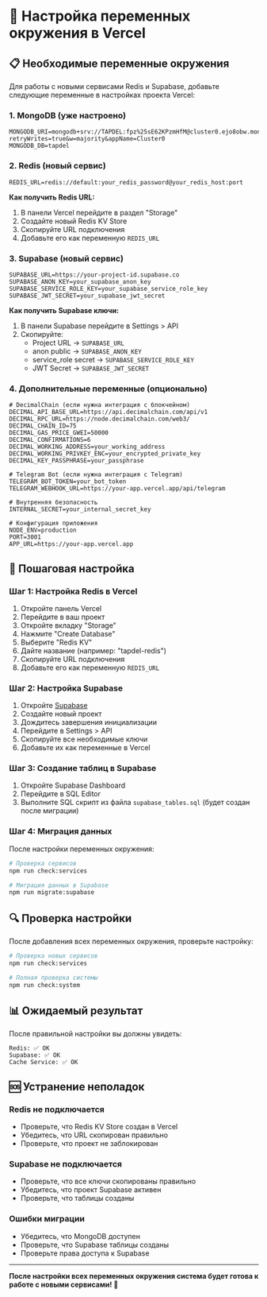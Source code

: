 # 🔧 Настройка переменных окружения в Vercel

## 📋 Необходимые переменные окружения

Для работы с новыми сервисами Redis и Supabase, добавьте следующие переменные в настройках проекта Vercel:

### 1. MongoDB (уже настроено)
```env
MONGODB_URI=mongodb+srv://TAPDEL:fpz%25sE62KPzmHfM@cluster0.ejo8obw.mongodb.net/tapdel?retryWrites=true&w=majority&appName=Cluster0
MONGODB_DB=tapdel
```

### 2. Redis (новый сервис)
```env
REDIS_URL=redis://default:your_redis_password@your_redis_host:port
```

**Как получить Redis URL:**
1. В панели Vercel перейдите в раздел "Storage"
2. Создайте новый Redis KV Store
3. Скопируйте URL подключения
4. Добавьте его как переменную `REDIS_URL`

### 3. Supabase (новый сервис)
```env
SUPABASE_URL=https://your-project-id.supabase.co
SUPABASE_ANON_KEY=your_supabase_anon_key
SUPABASE_SERVICE_ROLE_KEY=your_supabase_service_role_key
SUPABASE_JWT_SECRET=your_supabase_jwt_secret
```

**Как получить Supabase ключи:**
1. В панели Supabase перейдите в Settings > API
2. Скопируйте:
   - Project URL → `SUPABASE_URL`
   - anon public → `SUPABASE_ANON_KEY`
   - service_role secret → `SUPABASE_SERVICE_ROLE_KEY`
   - JWT Secret → `SUPABASE_JWT_SECRET`

### 4. Дополнительные переменные (опционально)
```env
# DecimalChain (если нужна интеграция с блокчейном)
DECIMAL_API_BASE_URL=https://api.decimalchain.com/api/v1
DECIMAL_RPC_URL=https://node.decimalchain.com/web3/
DECIMAL_CHAIN_ID=75
DECIMAL_GAS_PRICE_GWEI=50000
DECIMAL_CONFIRMATIONS=6
DECIMAL_WORKING_ADDRESS=your_working_address
DECIMAL_WORKING_PRIVKEY_ENC=your_encrypted_private_key
DECIMAL_KEY_PASSPHRASE=your_passphrase

# Telegram Bot (если нужна интеграция с Telegram)
TELEGRAM_BOT_TOKEN=your_bot_token
TELEGRAM_WEBHOOK_URL=https://your-app.vercel.app/api/telegram

# Внутренняя безопасность
INTERNAL_SECRET=your_internal_secret_key

# Конфигурация приложения
NODE_ENV=production
PORT=3001
APP_URL=https://your-app.vercel.app
```

## 🚀 Пошаговая настройка

### Шаг 1: Настройка Redis в Vercel
1. Откройте панель Vercel
2. Перейдите в ваш проект
3. Откройте вкладку "Storage"
4. Нажмите "Create Database"
5. Выберите "Redis KV"
6. Дайте название (например: "tapdel-redis")
7. Скопируйте URL подключения
8. Добавьте его как переменную `REDIS_URL`

### Шаг 2: Настройка Supabase
1. Откройте [Supabase](https://supabase.com)
2. Создайте новый проект
3. Дождитесь завершения инициализации
4. Перейдите в Settings > API
5. Скопируйте все необходимые ключи
6. Добавьте их как переменные в Vercel

### Шаг 3: Создание таблиц в Supabase
1. Откройте Supabase Dashboard
2. Перейдите в SQL Editor
3. Выполните SQL скрипт из файла `supabase_tables.sql` (будет создан после миграции)

### Шаг 4: Миграция данных
После настройки переменных окружения:
```bash
# Проверка сервисов
npm run check:services

# Миграция данных в Supabase
npm run migrate:supabase
```

## 🔍 Проверка настройки

После добавления всех переменных окружения, проверьте настройку:

```bash
# Проверка новых сервисов
npm run check:services

# Полная проверка системы
npm run check:system
```

## 📊 Ожидаемый результат

После правильной настройки вы должны увидеть:
```
Redis: ✅ OK
Supabase: ✅ OK
Cache Service: ✅ OK
```

## 🆘 Устранение неполадок

### Redis не подключается
- Проверьте, что Redis KV Store создан в Vercel
- Убедитесь, что URL скопирован правильно
- Проверьте, что проект не заблокирован

### Supabase не подключается
- Проверьте, что все ключи скопированы правильно
- Убедитесь, что проект Supabase активен
- Проверьте, что таблицы созданы

### Ошибки миграции
- Убедитесь, что MongoDB доступен
- Проверьте, что Supabase таблицы созданы
- Проверьте права доступа к Supabase

---

**После настройки всех переменных окружения система будет готова к работе с новыми сервисами! 🎉**
